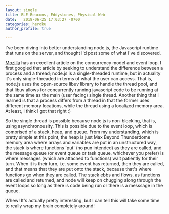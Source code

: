 ```yaml
---
layout: single
title: BLE Beacons, Eddystones, Physical Web
date:   2018-06-25 17:03:27 -0700
categories: heroku
author_profile: true

---
```


I've been diving into better understanding node.js, the Javascript runtime that runs on the server, and thought I'd post some of what I've discovered.

[Mozilla](https://developer.mozilla.org/en-US/docs/Web/JavaScript/EventLoop) has an excellent article on the concurrency model and event loop. I first googled that article by seeking to understand the difference between a process and a thread; node.js is a single-threaded runtime, but in actuality it's only single-threaded in terms of what the user can access. That is, node.js uses the open-source libuv library to handle the thread pool, and that libuv allows for concurrently running javascript code to be running at the same time as the main (user facing) single thread. Another thing that I learned is that a process differs from a thread in that the former uses different memory locations, while the thread using a localized memory area. At least, I think I got that right :)

So the single thread is possible because node.js is non-blocking, that is, using asynchronousity. This is possible due to the event loop, which is comprised of a stack, heap, and queue. From my understanding, which is pretty simple at this point, the heap is just Max Beyond Thunderdome memory area where arrays and variables are put in an unstructured way, the stack is where functions 'put' (no pun intended) as they are called, and the message queue (or event queue or task queue, whichever you prefer) is where messages (which are attached to functions) wait patiently for their turn. When it is their turn, i.e. some event has returned, then they are called, and that means that they are put onto the stack, because that's where functions go when they are called. The stack ebbs and flows, as functions are called and returned, and node will keep on chugging along through the event loops so long as there is code being run or there is a messsage in the queue.

Whew! It's actually pretty interesting, but I can tell this will take some time to really wrap my brain completely around!